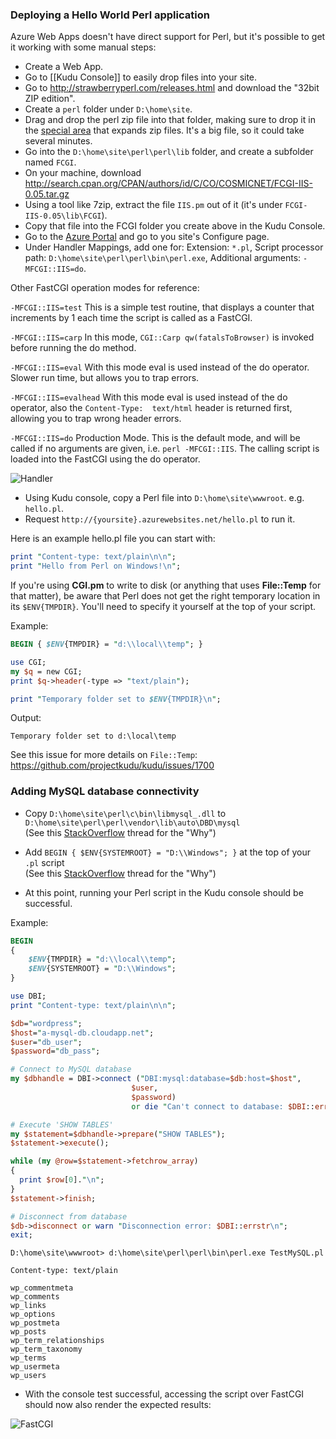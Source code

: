 ### Deploying a Hello World Perl application

Azure Web Apps doesn't have direct support for Perl, but it's possible to get it working with some manual steps:

- Create a Web App.
- Go to [[Kudu Console]] to easily drop files into your site.
- Go to http://strawberryperl.com/releases.html and download the "32bit ZIP edition".
- Create a `perl` folder under `D:\home\site`.
- Drag and drop the perl zip file into that folder, making sure to drop it in the [special area](https://github.com/projectkudu/kudu/wiki/Kudu-console#upload-and-expand-zip-file) that expands zip files. It's a big file, so it could take several minutes.
- Go into the `D:\home\site\perl\perl\lib` folder, and create a subfolder named `FCGI`.
- On your machine, download http://search.cpan.org/CPAN/authors/id/C/CO/COSMICNET/FCGI-IIS-0.05.tar.gz
- Using a tool like 7zip, extract the file `IIS.pm` out of it (it's under `FCGI-IIS-0.05\lib\FCGI`).
- Copy that file into the FCGI folder you create above in the Kudu Console.
- Go to the [Azure Portal](https://manage.windowsazure.com/) and go to you site's Configure page.
- Under Handler Mappings, add one for: Extension: `*.pl`, Script processor path: `D:\home\site\perl\perl\bin\perl.exe`, Additional arguments: `-MFCGI::IIS=do`.

Other FastCGI operation modes for reference:

`-MFCGI::IIS=test`
This is a simple test routine, that displays a counter that increments by 1 each time 
the script is called as a FastCGI.

`-MFCGI::IIS=carp`
In this mode, `CGI::Carp qw(fatalsToBrowser)` is invoked before running the do method.

`-MFCGI::IIS=eval`
With this mode eval is used instead of the do operator. Slower run time, but allows 
you to trap errors.

`-MFCGI::IIS=evalhead`
With this mode eval is used instead of the do operator, also the `Content-Type: 
text/html` header is returned first, allowing you to trap wrong header errors.

`-MFCGI::IIS=do`
Production Mode. This is the default mode, and will be called if no arguments are given, i.e. 
`perl -MFCGI::IIS`. The calling script is loaded into the FastCGI using the do operator.

![Handler](https://cloud.githubusercontent.com/assets/6472374/10073698/7694ff64-62d3-11e5-9ec3-0cc7bab187f3.PNG)

- Using Kudu console, copy a Perl file into `D:\home\site\wwwroot`. e.g. `hello.pl`.
- Request `http://{yoursite}.azurewebsites.net/hello.pl` to run it.

Here is an example hello.pl file you can start with:

```perl
print "Content-type: text/plain\n\n";
print "Hello from Perl on Windows!\n";
```

If you're using __CGI.pm__ to write to disk (or anything that uses __File::Temp__ for that matter), be aware that Perl does not get the right temporary location in its `$ENV{TMPDIR}`. You'll need to specify it yourself at the top of your script.

Example:
```perl
BEGIN { $ENV{TMPDIR} = "d:\\local\\temp"; }

use CGI;
my $q = new CGI;
print $q->header(-type => "text/plain");

print "Temporary folder set to $ENV{TMPDIR}\n";
```


Output:

`Temporary folder set to d:\local\temp`

See this issue for more details on `File::Temp`: https://github.com/projectkudu/kudu/issues/1700

### Adding MySQL database connectivity

- Copy `D:\home\site\perl\c\bin\libmysql_.dll` to `D:\home\site\perl\perl\vendor\lib\auto\DBD\mysql`
<br>(See this [StackOverflow](http://stackoverflow.com/questions/4206439/sequenced-steps-to-install-perl-strawberry-mysql-and-dbdmysql-on-windows-xp/12723291#12723291) thread for the "Why")

- Add `BEGIN { $ENV{SYSTEMROOT} = "D:\\Windows"; }` at the top of your `.pl` script
<br>(See this [StackOverflow](https://serverfault.com/questions/639887/iis-permissions-to-allow-outgoing-rest-http-requests-from-site-code/640473) thread for the "Why")

- At this point, running your Perl script in the Kudu console should be successful.

Example:
```perl
BEGIN
{
    $ENV{TMPDIR} = "d:\\local\\temp";
    $ENV{SYSTEMROOT} = "D:\\Windows";
}

use DBI;
print "Content-type: text/plain\n\n";

$db="wordpress";
$host="a-mysql-db.cloudapp.net";
$user="db_user";
$password="db_pass";

# Connect to MySQL database
my $dbhandle = DBI->connect ("DBI:mysql:database=$db:host=$host",
                           $user,
                           $password) 
                           or die "Can't connect to database: $DBI::errstr\n";

# Execute 'SHOW TABLES'
my $statement=$dbhandle->prepare("SHOW TABLES");
$statement->execute();

while (my @row=$statement->fetchrow_array)
{
  print $row[0]."\n";
}
$statement->finish;

# Disconnect from database
$db->disconnect or warn "Disconnection error: $DBI::errstr\n";
exit;
```

```
D:\home\site\wwwroot> d:\home\site\perl\perl\bin\perl.exe TestMySQL.pl

Content-type: text/plain

wp_commentmeta
wp_comments
wp_links
wp_options
wp_postmeta
wp_posts
wp_term_relationships
wp_term_taxonomy
wp_terms
wp_usermeta
wp_users
```

- With the console test successful, accessing the script over FastCGI should now also render the expected results:


![FastCGI](https://cloud.githubusercontent.com/assets/6472374/14495855/e01f8e44-0199-11e6-9eab-809f2cb9d7ed.png)
